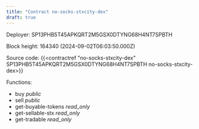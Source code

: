 ```yaml
---
title: "Contract no-socks-stxcity-dex"
draft: true
---
```

Deployer: SP13PHB5T45APKQRT2M5GSX0DTYNG68H4NT7SPBTH


 



Block height: 164340 (2024-09-02T06:03:50.000Z)

Source code: {{<contractref "no-socks-stxcity-dex" SP13PHB5T45APKQRT2M5GSX0DTYNG68H4NT7SPBTH no-socks-stxcity-dex>}}

Functions:

* buy _public_
* sell _public_
* get-buyable-tokens _read_only_
* get-sellable-stx _read_only_
* get-tradable _read_only_
